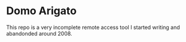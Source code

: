 # Domo Arigato
This repo is a very incomplete remote access tool I started writing and abandonded around 2008.
